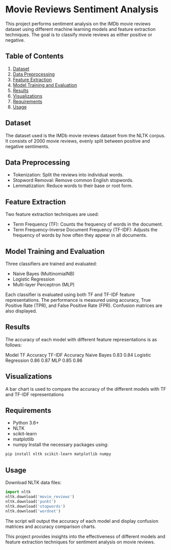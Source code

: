 # Movie Reviews Sentiment Analysis
This project performs sentiment analysis on the IMDb movie reviews dataset using different machine learning models and feature extraction techniques. The goal is to classify movie reviews as either positive or negative.

## Table of Contents
1. [Dataset](#dataset)
2. [Data Preprocessing](#data-preprocessing)
3. [Feature Extraction](#feature-extraction)
4. [Model Training and Evaluation](#model-training-and-evaluation)
5. [Results](#results)
6. [Visualizations](#visualizations)
7. [Requirements](#requirements)
8. [Usage](#usage)
## Dataset
The dataset used is the IMDb movie reviews dataset from the NLTK corpus. It consists of 2000 movie reviews, evenly split between positive and negative sentiments.

## Data Preprocessing
- Tokenization: Split the reviews into individual words.
- Stopword Removal: Remove common English stopwords.
- Lemmatization: Reduce words to their base or root form.

## Feature Extraction
Two feature extraction techniques are used:
- Term Frequency (TF): Counts the frequency of words in the document.
- Term Frequency-Inverse Document Frequency (TF-IDF): Adjusts the frequency of words by how often they appear in all documents.

## Model Training and Evaluation
Three classifiers are trained and evaluated:
- Naive Bayes (MultinomialNB)
- Logistic Regression
- Multi-layer Perceptron (MLP)
  
Each classifier is evaluated using both TF and TF-IDF feature representations. The performance is measured using accuracy, True Positive Rate (TPR), and False Positive Rate (FPR). Confusion matrices are also displayed.

## Results 
The accuracy of each model with different feature representations is as follows:

Model	              TF Accuracy	TF-IDF Accuracy
Naive Bayes	        0.83	      0.84
Logistic Regression	0.86	      0.87
MLP               	0.85	      0.86

## Visualizations
A bar chart is used to compare the accuracy of the different models with TF and TF-IDF representations

## Requirements
- Python 3.6+
- NLTK
- scikit-learn
- matplotlib
- numpy
Install the necessary packages using:
```bash
pip install nltk scikit-learn matplotlib numpy
```
## Usage
Download NLTK data files:
```python
import nltk
nltk.download('movie_reviews')
nltk.download('punkt')
nltk.download('stopwords')
nltk.download('wordnet')
```
The script will output the accuracy of each model and display confusion matrices and accuracy comparison charts.

This project provides insights into the effectiveness of different models and feature extraction techniques for sentiment analysis on movie reviews.
